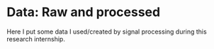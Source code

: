 # Data: Raw and processed
Here I put some data I used/created by signal processing during this research internship.
